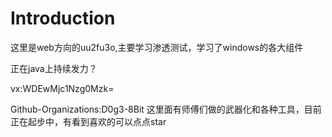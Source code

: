 # Introduction

这里是web方向的uu2fu3o,主要学习渗透测试，学习了windows的各大组件

正在java上持续发力？

vx:WDEwMjc1Nzg0Mzk=

Github-Organizations:D0g3-8Bit 这里面有师傅们做的武器化和各种工具，目前正在起步中，有看到喜欢的可以点点star







